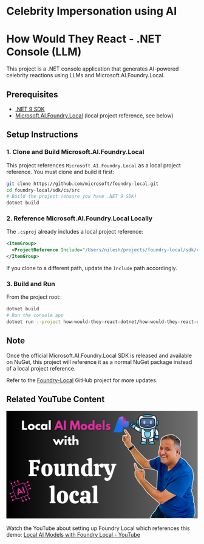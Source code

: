 # Celebrity Impersonation using AI

# How Would They React - .NET Console (LLM)

This project is a .NET console application that generates AI-powered celebrity reactions using LLMs and Microsoft.AI.Foundry.Local.

## Prerequisites

- [.NET 9 SDK](https://dotnet.microsoft.com/)
- [Microsoft.AI.Foundry.Local](https://github.com/microsoft/foundry-local) (local project reference, see below)

## Setup Instructions

### 1. Clone and Build Microsoft.AI.Foundry.Local

This project references `Microsoft.AI.Foundry.Local` as a local project reference. You must clone and build it first:

```bash
git clone https://github.com/microsoft/foundry-local.git
cd foundry-local/sdk/cs/src
# Build the project (ensure you have .NET 9 SDK)
dotnet build
```

### 2. Reference Microsoft.AI.Foundry.Local Locally

The `.csproj` already includes a local project reference:

```xml
<ItemGroup>
  <ProjectReference Include="/Users/nilesh/projects/foundry-local/sdk/cs/src/Microsoft.AI.Foundry.Local.csproj" />
</ItemGroup>
```

If you clone to a different path, update the `Include` path accordingly.

### 3. Build and Run

From the project root:

```bash
dotnet build
# Run the console app
dotnet run --project how-would-they-react-dotnet/how-would-they-react-dotnet.csproj
```

## Note
Once the official Microsoft.AI.Foundry.Local SDK is released and available on NuGet, this project will reference it as a normal NuGet package instead of a local project reference.

Refer to the [Foundry-Local](https://github.com/microsoft/Foundry-Local/) GitHub project for more updates. 

## Related YouTube Content

[![Local AI Models with Foundry Local](../images/Local%20AI%20Models%20with%20Foundry%20Local.png)](https://youtu.be/UYHZY6AbQ-4)

Watch the YouTube about setting up Foundry Local which references this demo:
[Local AI Models with Foundry Local - YouTube](https://youtu.be/UYHZY6AbQ-4)

